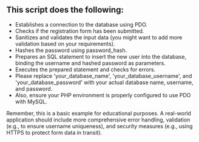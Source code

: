 ## This script does the following:

- Establishes a connection to the database using PDO.
- Checks if the registration form has been submitted.
- Sanitizes and validates the input data (you might want to add more validation based on your requirements).
- Hashes the password using password_hash.
- Prepares an SQL statement to insert the new user into the database, binding the username and hashed password as parameters.
- Executes the prepared statement and checks for errors.
- Please replace 'your_database_name', 'your_database_username', and 'your_database_password' with your actual database name, username, and password.
- Also, ensure your PHP environment is properly configured to use PDO with MySQL.


Remember, this is a basic example for educational purposes. A real-world application should include more comprehensive error handling, validation (e.g., to ensure username uniqueness), and security measures (e.g., using HTTPS to protect form data in transit).
